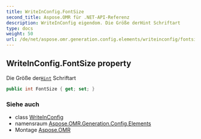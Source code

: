 ```yaml
---
title: WriteInConfig.FontSize
second_title: Aspose.OMR für .NET-API-Referenz
description: WriteInConfig eigendom. Die Größe derHint Schriftart
type: docs
weight: 50
url: /de/net/aspose.omr.generation.config.elements/writeinconfig/fontsize/
---
```

## WriteInConfig.FontSize property

Die Größe der[`Hint`](../hint/) Schriftart

```csharp
public int FontSize { get; set; }
```

### Siehe auch

* class [WriteInConfig](../)
* namensraum [Aspose.OMR.Generation.Config.Elements](../../writeinconfig/)
* Montage [Aspose.OMR](../../../)


